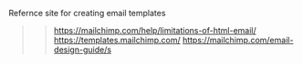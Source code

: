 

Refernce site for creating email templates
>> https://mailchimp.com/help/limitations-of-html-email/
>> https://templates.mailchimp.com/
>> https://mailchimp.com/email-design-guide/s